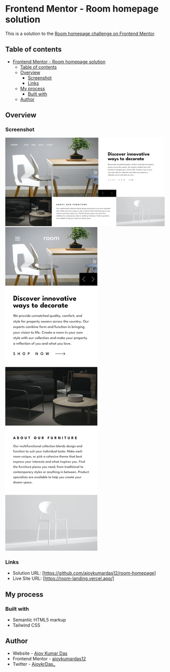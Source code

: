 # Frontend Mentor - Room homepage solution

This is a solution to the [Room homepage challenge on Frontend Mentor](https://www.frontendmentor.io/challenges/room-homepage-BtdBY_ENq).

## Table of contents

- [Frontend Mentor - Room homepage solution](#frontend-mentor---room-homepage-solution)
  - [Table of contents](#table-of-contents)
  - [Overview](#overview)
    - [Screenshot](#screenshot)
    - [Links](#links)
  - [My process](#my-process)
    - [Built with](#built-with)
  - [Author](#author)

## Overview

### Screenshot

![QR-code-component_desktop](./screenshots/screenshot_desktop.png)
![QR-code-component_mobile](./screenshots/screenshot_mobile.png)

### Links

- Solution URL: [https://github.com/ajoykumardas12/room-homepage]
- Live Site URL: [https://room-landing.vercel.app/]

## My process

### Built with

- Semantic HTML5 markup
- Tailwind CSS

## Author

- Website - [Ajoy Kumar Das](https://ajoykumardas.vercel.app/)
- Frontend Mentor - [ajoykumardas12](https://www.frontendmentor.io/profile/ajoykumardas12)
- Twitter - [AjoykrDas_](https://twitter.com/AjoykrDas_)